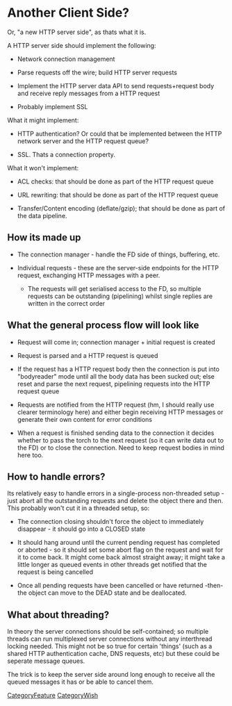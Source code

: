 # Another Client Side?

Or, "a new HTTP server side", as thats what it is.

A HTTP server side should implement the following:

  - Network connection management

  - Parse requests off the wire; build HTTP server requests

  - Implement the HTTP server data API to send requests+request body and
    receive reply messages from a HTTP request

  - Probably implement SSL

What it might implement:

  - HTTP authentication? Or could that be implemented between the HTTP
    network server and the HTTP request queue?

  - SSL. Thats a connection property.

What it won't implement:

  - ACL checks: that should be done as part of the HTTP request queue

  - URL rewriting: that should be done as part of the HTTP request queue

  - Transfer/Content encoding (deflate/gzip); that should be done as
    part of the data pipeline.

## How its made up

  - The connection manager - handle the FD side of things, buffering,
    etc.

  - Individual requests - these are the server-side endpoints for the
    HTTP request, exchanging HTTP messages with a peer.
    
      - The requests will get serialised access to the FD, so multiple
        requests can be outstanding (pipelining) whilst single replies
        are written in the correct order

## What the general process flow will look like

  - Request will come in; connection manager + initial request is
    created

  - Request is parsed and a HTTP request is queued

  - If the request has a HTTP request body then the connection is put
    into "bodyreader" mode until all the body data has been sucked out;
    else reset and parse the next request, pipelining requests into the
    HTTP request queue

  - Requests are notified from the HTTP request (hm, I should really use
    clearer terminology here) and either begin receiving HTTP messages
    or generate their own content for error conditions

  - When a request is finished sending data to the connection it decides
    whether to pass the torch to the next request (so it can write data
    out to the FD) or to close the connection. Need to keep request
    bodies in mind here too.

## How to handle errors?

Its relatively easy to handle errors in a single-process non-threaded
setup - just abort all the outstanding requests and delete the object
there and then. This probably won't cut it in a threaded setup, so:

  - The connection closing shouldn't force the object to immediately
    disappear - it should go into a CLOSED state

  - It should hang around until the current pending request has
    completed or aborted - so it should set some abort flag on the
    request and wait for it to come back. It might come back almost
    straight away; it might take a little longer as queued events in
    other threads get notified that the request is being cancelled

  - Once all pending requests have been cancelled or have returned
    -then- the object can move to the DEAD state and be deallocated.

## What about threading?

In theory the server connections should be self-contained; so multiple
threads can run multiplexed server connections without any interthread
locking needed. This might not be so true for certain 'things' (such as
a shared HTTP authentication cache, DNS requests, etc) but these could
be seperate message queues.

The trick is to keep the server side around long enough to receive all
the queued messages it has or be able to cancel them.

[CategoryFeature](/CategoryFeature)
[CategoryWish](/CategoryWish)

